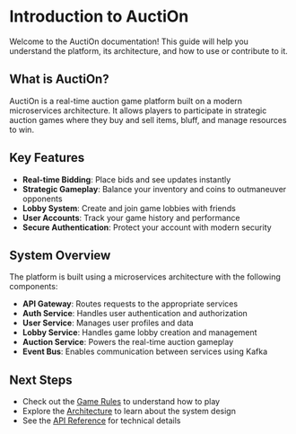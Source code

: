 # Introduction to AuctiOn

Welcome to the AuctiOn documentation! This guide will help you understand the platform, its architecture, and how to use
or contribute to it.

## What is AuctiOn?

AuctiOn is a real-time auction game platform built on a modern microservices architecture. It allows players to
participate in strategic auction games where they buy and sell items, bluff, and manage resources to win.

## Key Features

- **Real-time Bidding**: Place bids and see updates instantly
- **Strategic Gameplay**: Balance your inventory and coins to outmaneuver opponents
- **Lobby System**: Create and join game lobbies with friends
- **User Accounts**: Track your game history and performance
- **Secure Authentication**: Protect your account with modern security

## System Overview

The platform is built using a microservices architecture with the following components:

- **API Gateway**: Routes requests to the appropriate services
- **Auth Service**: Handles user authentication and authorization
- **User Service**: Manages user profiles and data
- **Lobby Service**: Handles game lobby creation and management
- **Auction Service**: Powers the real-time auction gameplay
- **Event Bus**: Enables communication between services using Kafka

## Next Steps

- Check out the [Game Rules](../game-rules) to understand how to play
- Explore the [Architecture](../architecture/index) to learn about the system design
- See the [API Reference](../api-reference/auth-api) for technical details 